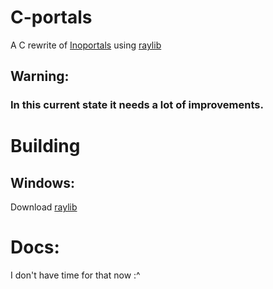 # C-portals
A C rewrite of [Inoportals](https://github.com/Fl1pNatic/fonsole-games) using [raylib](https://www.raylib.com/)

## Warning:
### In this current state it needs a lot of improvements.

# Building
## Windows:
Download [raylib](https://github.com/raysan5/raylib/wiki/Working-on-Windows) <br>


# Docs:
I don't have time for that now :^
